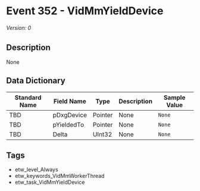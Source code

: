 # Event 352 - VidMmYieldDevice
###### Version: 0

## Description
None

## Data Dictionary
|Standard Name|Field Name|Type|Description|Sample Value|
|---|---|---|---|---|
|TBD|pDxgDevice|Pointer|None|`None`|
|TBD|pYieldedTo|Pointer|None|`None`|
|TBD|Delta|UInt32|None|`None`|

## Tags
* etw_level_Always
* etw_keywords_VidMmWorkerThread
* etw_task_VidMmYieldDevice